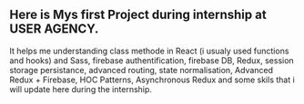 <h2> Here is Mys first Project during internship at USER AGENCY.</h2>

It helps me understanding class methode in React (i usualy used functions and hooks) and Sass, firebase authentification, firebase DB,  Redux, session storage persistance,
advanced routing, state normalisation, Advanced Redux + Firebase, HOC Patterns, Asynchronous Redux and some skils that i will update here during the internship.
